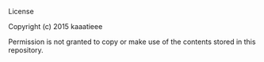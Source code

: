 License

Copyright (c) 2015 kaaatieee

Permission is not granted to copy or make use of the contents stored in this repository.
